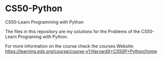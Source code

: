# CS50-Python

CS50-Learn Programming with Python

The files in this repository are my solutions for the Problems of the CS50-Learn Programing with Python.

For more information on the course check the courses Website: https://learning.edx.org/course/course-v1:HarvardX+CS50P+Python/home

